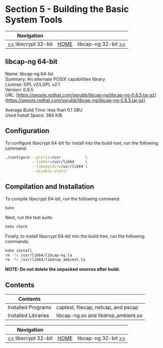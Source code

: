 # Section 5 - Building the Basic System Tools

| Navigation |||
| --- | --- | ---: |
| [<<](./libxcrypt32bit.md) libxcrypt 32-bit | [HOME](../README.md) | libcap-ng 32-bit [>>](./libcap-ng32bit.md) |

## libcap-ng 64-bit

Name: libcap-ng 64-bit<br />
Summary: An alternate POSIX capabilities library<br />
License: GPL v2/LGPL v2.1<br />
Version: 0.8.5<br />
URL: [https://people.redhat.com/sgrubb/libcap-ng/libcap-ng-0.8.5.tar.gz](https://people.redhat.com/sgrubb/libcap-ng/libcap-ng-0.8.5.tar.gz)<br />

Average Build Time: less than 0.1 SBU<br />
Used Install Space: 384 KiB<br />

## Configuration

To configure libxcrypt 64-bit for install into the build root, run the following command:

```bash
./configure --prefix=/usr           \
            --libdir=/usr/lib64     \
            --libexecdir=/usr/lib64 \
            --disable-static
```

## Compilation and Installation

To compile libxcrypt 64-bit, run the following command:

```bash
make
```

Next, run the test suite:

```bash
make check
```

Finally, to install libxcrypt 64-bit into the build tree, run the following commands:

```bash
make install
rm -fv /usr/lib64/libcap-ng.la
rm -fv /usr/lib64/libdrop_ambient.la
```

**NOTE: Do not delete the unpacked sources after build.**

## Contents

| Contents | |
| --- | --- |
| Installed Programs | captest, filecap, netcap, and pscap |
| Installed Libraries | libcap-ng.so and libdrop_ambient.so |

| Navigation |||
| --- | --- | ---: |
| [<<](./libxcrypt32bit.md) libxcrypt 32-bit | [HOME](../README.md) | libcap-ng 32-bit [>>](./libcap-ng32bit.md) |
